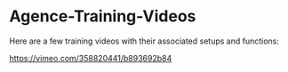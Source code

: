 # Agence-Training-Videos

Here are a few training videos with their associated setups and functions:

https://vimeo.com/358820441/b893692b84
